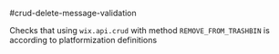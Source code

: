 #crud-delete-message-validation

Checks that using `wix.api.crud` with method `REMOVE_FROM_TRASHBIN` is according to platformization definitions
